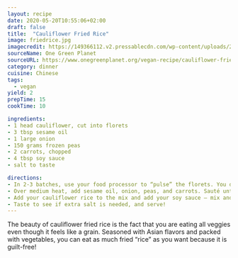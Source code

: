 ```yaml
---
layout: recipe
date: 2020-05-20T10:55:06+02:00
draft: false
title:  "Cauliflower Fried Rice"
image: friedrice.jpg
imagecredit: https://149366112.v2.pressablecdn.com/wp-content/uploads/2015/04/friedrice.jpg
sourceName: One Green Planet
sourceURL: https://www.onegreenplanet.org/vegan-recipe/cauliflower-fried-rice/
category: dinner
cuisine: Chinese
tags:
  - vegan
yield: 2
prepTime: 15
cookTime: 10

ingredients:
- 1 head cauliflower, cut into florets
- 3 tbsp sesame oil
- 1 large onion
- 150 grams frozen peas
- 2 carrots, chopped
- 4 tbsp soy sauce
- salt to taste

directions:
- In 2-3 batches, use your food processor to “pulse” the florets. You don’t want to over-pulse it, because you want it to have that grainy-rice texture. Place into a bowl and set aside.
- Over medium heat, add sesame oil, onion, peas, and carrots. Sauté until cooked.
- Add your cauliflower rice to the mix and add your soy sauce – mix and cook over med heat – stirring frequently.
- Taste to see if extra salt is needed, and serve!
---
```

The beauty of cauliflower fried rice is the fact that you are eating all veggies even though it feels like a grain. Seasoned with Asian flavors and packed with vegetables, you can eat as much fried “rice” as you want because it is guilt-free!
